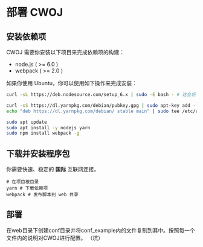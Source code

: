 # 部署 CWOJ

## 安装依赖项
CWOJ 需要你安装以下项目来完成依赖项的构建：
* node.js ( >= 6.0 )
* webpack ( >= 2.0 )

如果你使用 Ubuntu，你可以使用如下操作来完成安装：
```bash
curl -sL https://deb.nodesource.com/setup_6.x | sudo -E bash - # 这会将 node.js 的软件库添加至你的系统

curl -sS https://dl.yarnpkg.com/debian/pubkey.gpg | sudo apt-key add -
echo "deb https://dl.yarnpkg.com/debian/ stable main" | sudo tee /etc/apt/sources.list.d/yarn.list # 这会将 yarn 的软件仓库添加至系统。

sudo apt update
sudo apt install -y nodejs yarn
sudo npm install webpack -g
```

## 下载并安装程序包
你需要快速、稳定的 **国际** 互联网连接。
```
# 在项目根目录
yarn # 下载依赖项
webpack # 发布脚本到 web 目录
```

## 部署
在web目录下创建conf目录并将conf_example内的文件复制到其中。按照每一个文件内的说明对CWOJ进行配置。
（坑）
